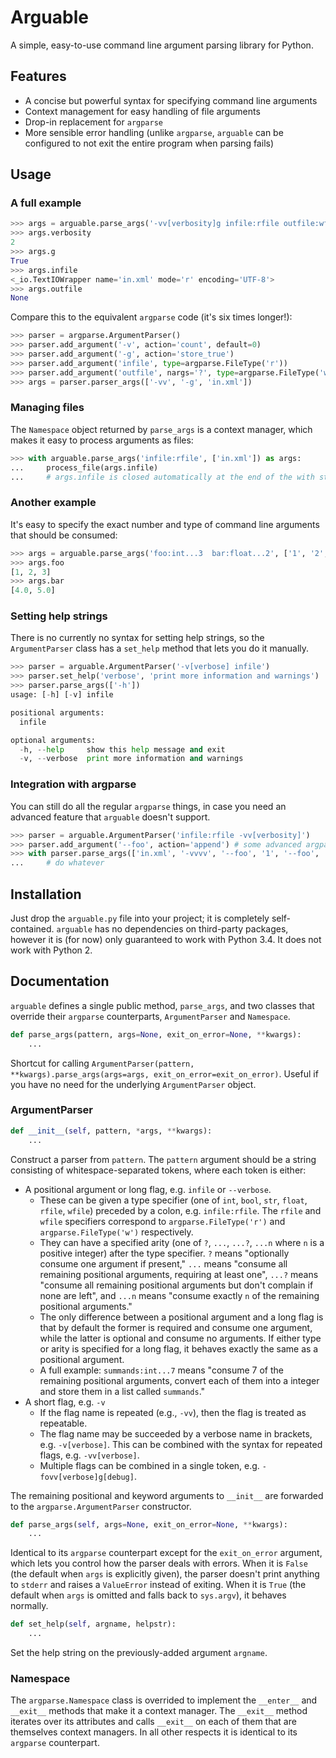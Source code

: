 # Arguable

A simple, easy-to-use command line argument parsing library for Python.

## Features

- A concise but powerful syntax for specifying command line arguments
- Context management for easy handling of file arguments
- Drop-in replacement for `argparse`
- More sensible error handling (unlike `argparse`, `arguable` can be configured to not exit the entire program when parsing fails)

## Usage

### A full example

```python
>>> args = arguable.parse_args('-vv[verbosity]g infile:rfile outfile:wfile?', ['-vv', '-g', 'in.xml'])
>>> args.verbosity
2
>>> args.g
True
>>> args.infile
<_io.TextIOWrapper name='in.xml' mode='r' encoding='UTF-8'>
>>> args.outfile
None
```

Compare this to the equivalent `argparse` code (it's six times longer!):

```python
>>> parser = argparse.ArgumentParser()
>>> parser.add_argument('-v', action='count', default=0)
>>> parser.add_argument('-g', action='store_true')
>>> parser.add_argument('infile', type=argparse.FileType('r'))
>>> parser.add_argument('outfile', nargs='?', type=argparse.FileType('w'))
>>> args = parser.parser_args(['-vv', '-g', 'in.xml'])
```

### Managing files

The `Namespace` object returned by `parse_args` is a context manager, which makes it easy to process arguments as files:

```python
>>> with arguable.parse_args('infile:rfile', ['in.xml']) as args:
...     process_file(args.infile)
...     # args.infile is closed automatically at the end of the with statement
```

### Another example

It's easy to specify the exact number and type of command line arguments that should be consumed:

```python
>>> args = arguable.parse_args('foo:int...3  bar:float...2', ['1', '2', '3', '4', '5'])
>>> args.foo
[1, 2, 3]
>>> args.bar
[4.0, 5.0]
```

### Setting help strings

There is no currently no syntax for setting help strings, so the `ArgumentParser` class has a `set_help` method that lets you do it manually.

```python
>>> parser = arguable.ArgumentParser('-v[verbose] infile')
>>> parser.set_help('verbose', 'print more information and warnings')
>>> parser.parse_args(['-h'])
usage: [-h] [-v] infile

positional arguments:
  infile

optional arguments:
  -h, --help     show this help message and exit
  -v, --verbose  print more information and warnings
```

### Integration with argparse

You can still do all the regular `argparse` things, in case you need an advanced feature that `arguable` doesn't support.

```python
>>> parser = arguable.ArgumentParser('infile:rfile -vv[verbosity]')
>>> parser.add_argument('--foo', action='append') # some advanced argparse functionality
>>> with parser.parse_args(['in.xml', '-vvvv', '--foo', '1', '--foo', '2']) as args:
...     # do whatever
```

## Installation

Just drop the `arguable.py` file into your project; it is completely self-contained. `arguable` has no dependencies on third-party packages, however it is (for now) only guaranteed to work with Python 3.4. It does not work with Python 2.

## Documentation

`arguable` defines a single public method, `parse_args`, and two classes that override their `argparse` counterparts, `ArgumentParser` and `Namespace`.

```python
def parse_args(pattern, args=None, exit_on_error=None, **kwargs):
    ...
```

Shortcut for calling `ArgumentParser(pattern, **kwargs).parse_args(args=args, exit_on_error=exit_on_error)`. Useful if you have no need for the underlying `ArgumentParser` object.

### ArgumentParser

```python
def __init__(self, pattern, *args, **kwargs):
    ...
```

Construct a parser from `pattern`.  The `pattern` argument should be a string consisting of whitespace-separated tokens, where each token is either:

- A positional argument or long flag, e.g. `infile` or `--verbose`. 
  - These can be given a type specifier (one of `int`, `bool`, `str`, `float`, `rfile`, `wfile`) preceded by a colon, e.g. `infile:rfile`. The `rfile` and `wfile` specifiers correspond to `argparse.FileType('r')` and `argparse.FileType('w')` respectively.
  - They can have a specified arity (one of `?`, `...`,  `...?`, `...n` where `n` is a positive integer) after the type specifier. `?` means "optionally consume one argument if present," `...` means "consume all remaining positional arguments, requiring at least one", `...?` means "consume all remaining positional arguments but don't complain if none are left", and `...n` means "consume exactly `n` of the remaining positional arguments."
  - The only difference between a positional argument and a long flag is that by default the former is required and consume one argument, while the latter is optional and consume no arguments. If either type or arity is specified for a long flag, it behaves exactly the same as a positional argument.
  - A full example: `summands:int...7` means "consume 7 of the remaining positional arguments, convert each of them into a integer and store them in a list called `summands`."
- A short flag, e.g. `-v`
  - If the flag name is repeated (e.g., `-vv`), then the flag is treated as repeatable.
  - The flag name may be succeeded by a verbose name in brackets, e.g. `-v[verbose]`. This can be combined with the syntax for repeated flags, e.g. `-vv[verbose]`.
  - Multiple flags can be combined in a single token, e.g. `-fovv[verbose]g[debug]`.

The remaining positional and keyword arguments to `__init__` are forwarded to the `argparse.ArgumentParser` constructor.

```python
def parse_args(self, args=None, exit_on_error=None, **kwargs):
    ...
```

Identical to its `argparse` counterpart except for the `exit_on_error` argument, which lets you control how the parser deals with errors. When it is `False` (the default when `args` is explicitly given), the parser doesn't print anything to `stderr` and raises a `ValueError` instead of exiting. When it is `True` (the default when `args` is omitted and falls back to `sys.argv`), it behaves normally.

```python
def set_help(self, argname, helpstr):
    ...
```

Set the help string on the previously-added argument `argname`.

### Namespace

The `argparse.Namespace` class is overrided to implement the `__enter__` and `__exit__` methods that make it a context manager. The `__exit__` method iterates over its attributes and calls `__exit__` on each of them that are themselves context managers. In all other respects it is identical to its `argparse` counterpart.
